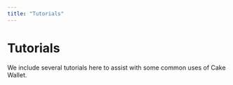 ```yaml
---
title: "Tutorials"
---
```


# Tutorials

We include several tutorials here to assist with some common uses of Cake Wallet.
